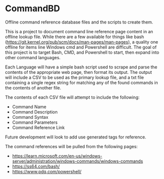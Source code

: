 # CommandBD
Offline command reference database files and the scripts to create them.

This is a project to document command line reference page content in an offline lookup file. While there are a few available for things like bash (https://git.kernel.org/pub/scm/docs/man-pages/man-pages), a quality one offline for items line Windows cmd and Powershell are difficult. The goal of this project is to target Bash, CMD, and Powershell to start, then expand into other command languages.

Each Language will have a simple bash script used to scrape and parse the contents of the appropriate web page, then format its output. The output will include a CSV to be used as the primary lookup file, and a txt file containing a single regex string for matching any of the found commands in the contents of another file.

The contents of each CSV file will attempt to include the following:
- Command Name
- Command Description
- Command Syntax
- Command Parameters
- Command Reference Link

Future development will look to add use generated tags for reference.

The command references will be pulled from the following pages:
- https://learn.microsoft.com/en-us/windows-server/administration/windows-commands/windows-commands
- https://ss64.com/bash/
- https://www.pdq.com/powershell/
